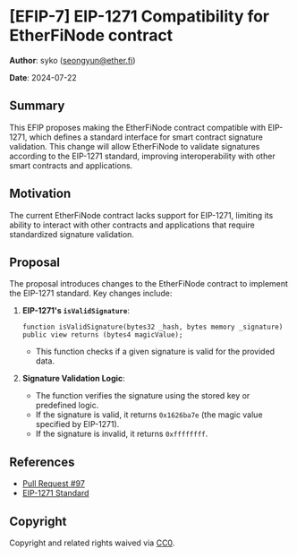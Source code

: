 # [EFIP-7] EIP-1271 Compatibility for EtherFiNode contract

**Author**: syko (seongyun@ether.fi)

**Date**: 2024-07-22

## Summary

This EFIP proposes making the EtherFiNode contract compatible with EIP-1271, which defines a standard interface for smart contract signature validation. This change will allow EtherFiNode to validate signatures according to the EIP-1271 standard, improving interoperability with other smart contracts and applications.

## Motivation

The current EtherFiNode contract lacks support for EIP-1271, limiting its ability to interact with other contracts and applications that require standardized signature validation.

## Proposal

The proposal introduces changes to the EtherFiNode contract to implement the EIP-1271 standard. Key changes include:

1. **EIP-1271's `isValidSignature`**:
    ```solidity
    function isValidSignature(bytes32 _hash, bytes memory _signature) public view returns (bytes4 magicValue);
    ```
    - This function checks if a given signature is valid for the provided data.

2. **Signature Validation Logic**:
    - The function verifies the signature using the stored key or predefined logic.
    - If the signature is valid, it returns `0x1626ba7e` (the magic value specified by EIP-1271).
    - If the signature is invalid, it returns `0xffffffff`.

## References

- [Pull Request #97](https://github.com/etherfi-protocol/smart-contracts/pull/97)
- [EIP-1271 Standard](https://eips.ethereum.org/EIPS/eip-1271)

## Copyright

Copyright and related rights waived via [CC0](https://creativecommons.org/publicdomain/zero/1.0/).
